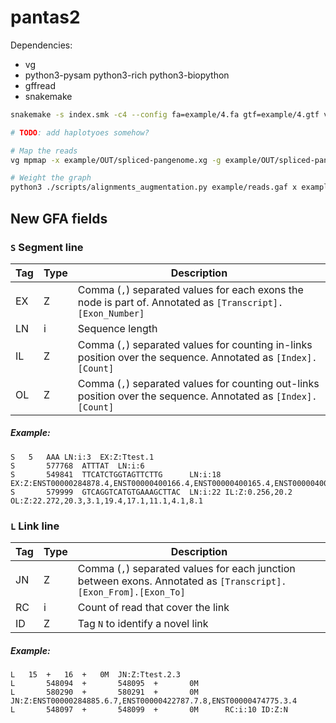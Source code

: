 # pantas2

Dependencies:
* vg
* python3-pysam python3-rich python3-biopython
* gffread
* snakemake

``` sh
snakemake -s index.smk -c4 --config fa=example/4.fa gtf=example/4.gtf vcf=example/4.vcf.gz odir=example/OUT

# TODO: add haplotyoes somehow?

# Map the reads
vg mpmap -x example/OUT/spliced-pangenome.xg -g example/OUT/spliced-pangenome.gcsa -d example/OUT/spliced-pangenome.dist -f example/reads_1.fq -f example/reads_2.fq -F GAF > example/reads.gaf

# Weight the graph
python3 ./scripts/alignments_augmentation.py example/reads.gaf x example/OUT/spliced-pangenome.annotated.gfa > example/spliced-pangenome.weighted.gfa
```

## New GFA fields

### `S` Segment line

| Tag | Type | Description                                                                                                    |
|-----|------|----------------------------------------------------------------------------------------------------------------|
| EX  | Z    | Comma (`,`) separated values for each exons the node is part of. Annotated as `[Transcript].[Exon_Number]`     |
| LN  | i    | Sequence length                                                                                                |
| IL  | Z    | Comma (`,`) separated values for counting in-links position over the sequence. Annotated as `[Index].[Count]`  |
| OL  | Z    | Comma (`,`) separated values for counting out-links position over the sequence. Annotated as `[Index].[Count]` |



##### Example:
```
S	5	AAA	LN:i:3	EX:Z:Ttest.1
S       577768  ATTTAT  LN:i:6
S       549841  TTCATCTGGTAGTTCTTG      LN:i:18 EX:Z:ENST00000284878.4,ENST00000400166.4,ENST00000400165.4,ENST00000400169.4
S       579999  GTCAGGTCATGTGAAAGCTTAC	LN:i:22 IL:Z:0.256,20.2 OL:Z:22.272,20.3,3.1,19.4,17.1,11.1,4.1,8.1

```

### `L` Link line

| Tag | Type | Description                                                                                                     |
|-----|------|-----------------------------------------------------------------------------------------------------------------|
| JN  | Z    | Comma (`,`) separated values for each junction between exons. Annotated as `[Transcript].[Exon_From].[Exon_To]` |
| RC  | i    | Count of read that cover the link                                                                               |
| ID  | Z    | Tag `N` to identify a novel link                                                                                |
    
##### Example:
```
L	15	+	16	+	0M	JN:Z:Ttest.2.3
L       548094  +       548095  +       0M
L       580290  +       580291  +       0M      JN:Z:ENST00000284885.6.7,ENST00000422787.7.8,ENST00000474775.3.4
L       548097  +       548099  +       0M      RC:i:10	ID:Z:N

```
